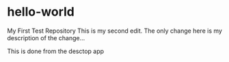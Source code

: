 # hello-world
My First Test Repository
This is my second edit. 
The only change here is my description of the change...

This is done from the desctop app

